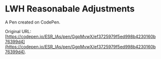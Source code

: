 # LWH Reasonabale Adjustments

A Pen created on CodePen.

Original URL: [https://codepen.io/ESR_IAs/pen/GgpMvwX/ef3725979f5ed998b4230160b76399d4](https://codepen.io/ESR_IAs/pen/GgpMvwX/ef3725979f5ed998b4230160b76399d4).

